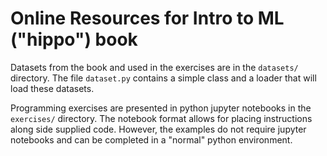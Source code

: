 # Online Resources for Intro to ML ("hippo") book

Datasets from the book and used in the exercises are in the `datasets/` directory.  The file `dataset.py` contains a simple class and a loader that will load these datasets.

Programming exercises are presented in python jupyter notebooks in the `exercises/` directory.  The notebook format allows for placing instructions along side supplied code.  However, the examples do not require jupyter notebooks and can be completed in a "normal" python environment.
